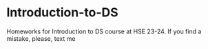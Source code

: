 # Introduction-to-DS
Homeworks for Introduction to DS course at HSE 23-24. 
If you find a mistake, please, text me
